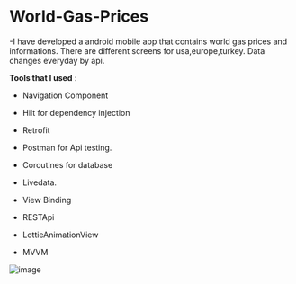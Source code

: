 # World-Gas-Prices

-I have developed a android mobile app that contains world gas prices and informations.
There are different screens for usa,europe,turkey. Data changes everyday by api.

**Tools that I used** :

- Navigation Component
- Hilt for dependency injection
- Retrofit 
- Postman for Api testing.
- Coroutines for database
- Livedata.
- View Binding
- RESTApi
- LottieAnimationView

- MVVM

![image](https://user-images.githubusercontent.com/64928807/214137273-3ed73d25-0cbc-439a-aa28-a9655b04be1c.png)
